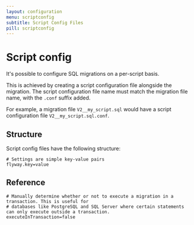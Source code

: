 ```yaml
---
layout: configuration
menu: scriptconfig
subtitle: Script Config Files
pill: scriptconfig
---
```

# Script config

It's possible to configure SQL migrations on a per-script basis.

This is achieved by creating a script configuration file alongside the migration. The script configuration file name must match
the migration file name, with the `.conf` suffix added.

For example, a migration file `V2__my_script.sql` would have a script configuration file `V2__my_script.sql.conf`.

## Structure

Script config files have the following structure:

```properties
# Settings are simple key-value pairs
flyway.key=value
```

## Reference

```properties
# Manually determine whether or not to execute a migration in a transaction. This is useful for
# databases like PostgreSQL and SQL Server where certain statements can only execute outside a transaction.
executeInTransaction=false
```